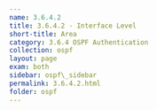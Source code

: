 ```yaml
---
name: 3.6.4.2
title: 3.6.4.2 - Interface Level
short-title: Area
category: 3.6.4 OSPF Authentication
collection: ospf
layout: page
exam: both
sidebar: ospf\_sidebar
permalink: 3.6.4.2.html
folder: ospf
---
```


